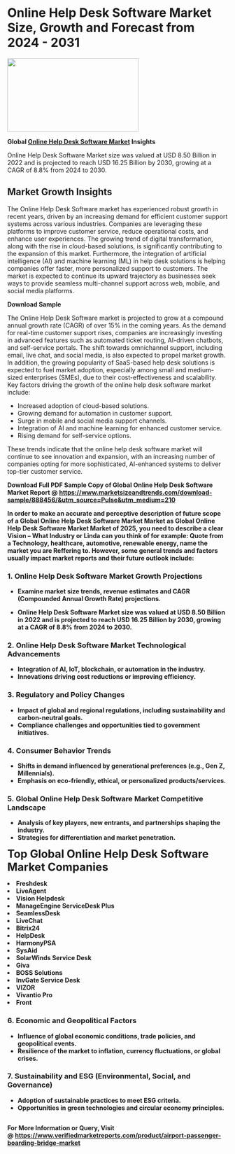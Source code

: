 <H1>Online Help Desk Software Market Size, Growth and Forecast from 2024 - 2031</H1><img class="aligncenter size-medium wp-image-584254" src="https://thirdeyenews.in/wp-content/uploads/2024/09/Global-Market-Research-300x168.jpeg" alt="" width="300" height="168" /><p><strong>Global&nbsp;<a href="https://www.marketsizeandtrends.com/download-sample/888456/&amp;utm_source=Pulse&amp;utm_medium=210">Online Help Desk Software Market</a> Insights</strong></p><p>Online Help Desk Software Market size was valued at USD 8.50 Billion in 2022 and is projected to reach USD 16.25 Billion by 2030, growing at a CAGR of 8.8% from 2024 to 2030.</p><p><h2>Market Growth Insights</h2> <p>The Online Help Desk Software market has experienced robust growth in recent years, driven by an increasing demand for efficient customer support systems across various industries. Companies are leveraging these platforms to improve customer service, reduce operational costs, and enhance user experiences. The growing trend of digital transformation, along with the rise in cloud-based solutions, is significantly contributing to the expansion of this market. Furthermore, the integration of artificial intelligence (AI) and machine learning (ML) in help desk solutions is helping companies offer faster, more personalized support to customers. The market is expected to continue its upward trajectory as businesses seek ways to provide seamless multi-channel support across web, mobile, and social media platforms.</p> <p><strong>Download Sample</strong></p> <p>The Online Help Desk Software market is projected to grow at a compound annual growth rate (CAGR) of over 15% in the coming years. As the demand for real-time customer support rises, companies are increasingly investing in advanced features such as automated ticket routing, AI-driven chatbots, and self-service portals. The shift towards omnichannel support, including email, live chat, and social media, is also expected to propel market growth. In addition, the growing popularity of SaaS-based help desk solutions is expected to fuel market adoption, especially among small and medium-sized enterprises (SMEs), due to their cost-effectiveness and scalability. Key factors driving the growth of the online help desk software market include: <ul> <li>Increased adoption of cloud-based solutions.</li> <li>Growing demand for automation in customer support.</li> <li>Surge in mobile and social media support channels.</li> <li>Integration of AI and machine learning for enhanced customer service.</li> <li>Rising demand for self-service options.</li> </ul> These trends indicate that the online help desk software market will continue to see innovation and expansion, with an increasing number of companies opting for more sophisticated, AI-enhanced systems to deliver top-tier customer service. <p><strong></p><p><span class=""><strong>Download Full PDF Sample Copy of Global Online Help Desk Software Market Report</strong> @ <a href="https://www.marketsizeandtrends.com/download-sample/888456/&amp;utm_source=Pulse&amp;utm_medium=210" target="_blank">https://www.marketsizeandtrends.com/download-sample/888456/&amp;utm_source=Pulse&amp;utm_medium=210</a></span></p><p>In order to make an accurate and perceptive description of future scope of a Global&nbsp;Online Help Desk Software Market Market as Global&nbsp;Online Help Desk Software Market Market of 2025, you need to describe a clear Vision &ndash; What Industry or Linda can you think of for example: Quote from a Technology, healthcare, automotive, renewable energy, name the market you are Reffering to. However, some general trends and factors usually impact market reports and their future outlook include:</p><h3>1.&nbsp;<strong>Online Help Desk Software Market Growth Projections</strong></h3><ul><li>Examine market size trends, revenue estimates and CAGR (Compounded Annual Growth Rate) projections.</li><li><p>Online Help Desk Software Market size was valued at USD 8.50 Billion in 2022 and is projected to reach USD 16.25 Billion by 2030, growing at a CAGR of 8.8% from 2024 to 2030.</p></li></ul><h3>2.&nbsp;<strong>Online Help Desk Software Market Technological Advancements</strong></h3><ul><li>Integration of AI, IoT, blockchain, or automation in the industry.</li><li>Innovations driving cost reductions or improving efficiency.</li></ul><h3>3.&nbsp;<strong>Regulatory and Policy Changes</strong></h3><ul><li>Impact of global and regional regulations, including sustainability and carbon-neutral goals.</li><li>Compliance challenges and opportunities tied to government initiatives.</li></ul><h3>4.&nbsp;<strong>Consumer Behavior Trends</strong></h3><ul><li>Shifts in demand influenced by generational preferences (e.g., Gen Z, Millennials).</li><li>Emphasis on eco-friendly, ethical, or personalized products/services.</li></ul><h3>5.&nbsp;<strong>Global Online Help Desk Software Market Competitive Landscape</strong></h3><ul><li>Analysis of key players, new entrants, and partnerships shaping the industry.</li><li>Strategies for differentiation and market penetration.</li></ul><p data-pm-slice="1 1 []"><span style="color: inherit; font-family: inherit; font-size: 25px;">Top Global Online Help Desk Software Market Companies</span></p><div class="" data-test-id=""><p><li>Freshdesk</li><li> LiveAgent</li><li> Vision Helpdesk</li><li> ManageEngine ServiceDesk Plus</li><li> SeamlessDesk</li><li> LiveChat</li><li> Bitrix24</li><li> HelpDesk</li><li> HarmonyPSA</li><li> SysAid</li><li> SolarWinds Service Desk</li><li> Giva</li><li> BOSS Solutions</li><li> InvGate Service Desk</li><li> VIZOR</li><li> Vivantio Pro</li><li> Front</li></p></div><h3>6.&nbsp;<strong>Economic and Geopolitical Factors</strong></h3><ul><li>Influence of global economic conditions, trade policies, and geopolitical events.</li><li>Resilience of the market to inflation, currency fluctuations, or global crises.</li></ul><h3>7.&nbsp;<strong>Sustainability and ESG (Environmental, Social, and Governance)</strong></h3><ul><li>Adoption of sustainable practices to meet ESG criteria.</li><li>Opportunities in green technologies and circular economy principles.</li></ul><h2><strong style="font-size: 14px;">For More Information or Query, Visit @&nbsp;</strong><a style="background-color: #ffffff; font-size: 14px;" href="https://www.marketsizeandtrends.com/report/online-help-desk-software-market-/" target="_blank">https://www.verifiedmarketreports.com/product/airport-passenger-boarding-bridge-market</a></h2>
